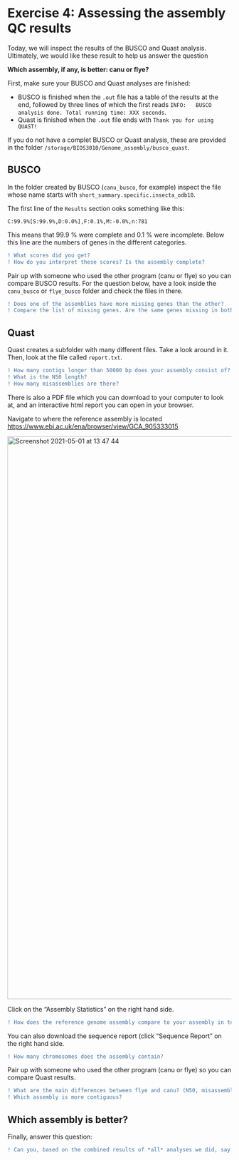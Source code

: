 # Exercise 4: Assessing the assembly QC results

Today, we will inspect the results of the BUSCO and Quast analysis.
Ultimately, we would like these result to help us answer the question

**Which assembly, if any, is better: canu or flye?**

First, make sure your BUSCO and Quast analyses are finished:

* BUSCO is finished when the `.out` file has a table of the results at the end, followed by three lines of which the first reads `INFO:   BUSCO analysis done. Total running time: XXX seconds`.
* Quast is finished when the `.out` file ends with `Thank you for using QUAST!`

If you do not have a complet BUSCO or Quast analysis, these are provided in the folder `/storage/BIOS3010/Genome_assembly/busco_quast`.


## BUSCO

In the folder created by BUSCO (`canu_busco`, for example) inspect the file whose name starts with `short_summary.specific.insecta_odb10`.

The first line of the `Results` section ooks something like this:

`C:99.9%[S:99.9%,D:0.0%],F:0.1%,M:-0.0%,n:781`

This means that 99.9 % were complete and 0.1 % were incomplete.
Below this line are the numbers of genes in the different categories.

````diff
! What scores did you get?
! How do you interpret these scores? Is the assembly complete?
````

Pair up with someone who used the other program (canu or flye)
so you can compare BUSCO results.
For the question below, have a look inside the `canu_busco` or `flye_busco` folder and check the files in there.

````diff
! Does one of the assemblies have more missing genes than the other?
! Compare the list of missing genes. Are the same genes missing in both assemblies?
````

## Quast

Quast creates a subfolder with many different files. Take a look around in it. Then, look at the file called `report.txt`.

````diff
! How many contigs longer than 50000 bp does your assembly consist of?
! What is the N50 length?
! How many misassemblies are there?
````

There is also a PDF file which you can download to your computer to look at,
and an interactive html report you can open in your browser.

Navigate to where the reference assembly is located https://www.ebi.ac.uk/ena/browser/view/GCA_905333015

<img width="1263" alt="Screenshot 2021-05-01 at 13 47 44" src="https://user-images.githubusercontent.com/46928237/116781542-d1aac700-aa83-11eb-8b60-a55f5abf23a0.png">

Click on the “Assembly Statistics” on the right hand side.

````diff
! How does the reference genome assembly compare to your assembly in terms of contiguity?
````

You can also download the sequence report (click “Sequence Report” on the right hand side.

````diff
! How many chromosomes does the assembly contain?
````

Pair up with someone who used the other program (canu or flye)
so you can compare Quast results.

````diff
! What are the main differences between flye and canu? (N50, misassemblies, longest contig…)
! Which assembly is more contiguous?
````

## Which assembly is better?

Finally, answer this question:

```diff
! Can you, based on the combined results of *all* analyses we did, say which assembly (canu or flye) is best, and why?
```
